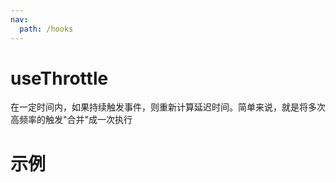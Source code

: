 ```yaml
---
nav: 
  path: /hooks
---
```

# useThrottle
在一定时间内，如果持续触发事件，则重新计算延迟时间。简单来说，就是将多次高频率的触发"合并"成一次执行
# 示例
<code src="./demo/demo1"/>